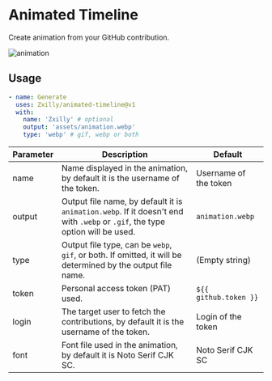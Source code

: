 # Animated Timeline

Create animation from your GitHub contribution.

![animation](https://github.com/Zxilly/animated-timeline/assets/31370133/d2e6f8d9-6e7e-4e16-8264-165156a30b66)

## Usage

```yaml
- name: Generate
  uses: Zxilly/animated-timeline@v1
  with:
    name: 'Zxilly' # optional
    output: 'assets/animation.webp'
    type: 'webp' # gif, webp or both
```

| Parameter | Description                                                                                                                  | Default               |
|-----------|------------------------------------------------------------------------------------------------------------------------------|-----------------------|
| name      | Name displayed in the animation, by default it is the username of the token.                                                 | Username of the token |
| output    | Output file name, by default it is `animation.webp`. If it doesn't end with `.webp` or `.gif`, the type option will be used. | `animation.webp`      |
| type      | Output file type, can be `webp`, `gif`, or both. If omitted, it will be determined by the output file name.                  | (Empty string)        |
| token     | Personal access token (PAT) used.                                                                                            | `${{ github.token }}` |
| login     | The target user to fetch the contributions, by default it is the username of the token.                                      | Login of the token    |
| font      | Font file used in the animation, by default it is Noto Serif CJK SC.                                                         | Noto Serif CJK SC     |
